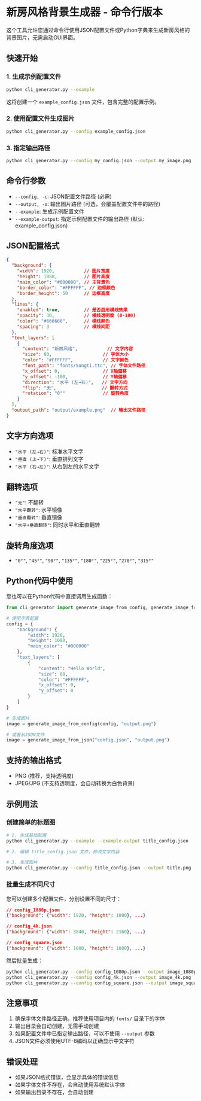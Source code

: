 # 新房风格背景生成器 - 命令行版本

这个工具允许您通过命令行使用JSON配置文件或Python字典来生成新房风格的背景图片，无需启动GUI界面。

## 快速开始

### 1. 生成示例配置文件

```bash
python cli_generator.py --example
```

这将创建一个 `example_config.json` 文件，包含完整的配置示例。

### 2. 使用配置文件生成图片

```bash
python cli_generator.py --config example_config.json
```

### 3. 指定输出路径

```bash
python cli_generator.py --config my_config.json --output my_image.png
```

## 命令行参数

- `--config, -c`: JSON配置文件路径 (必需)
- `--output, -o`: 输出图片路径 (可选，会覆盖配置文件中的路径)
- `--example`: 生成示例配置文件
- `--example-output`: 指定示例配置文件的输出路径 (默认: example_config.json)

## JSON配置格式

```json
{
  "background": {
    "width": 1920,           // 图片宽度
    "height": 1080,          // 图片高度
    "main_color": "#000000", // 主背景色
    "border_color": "#FFFFFF", // 边框颜色
    "border_height": 50      // 边框高度
  },
  "lines": {
    "enabled": true,         // 是否启用横线效果
    "opacity": 30,           // 横线透明度 (0-100)
    "color": "#666666",      // 横线颜色
    "spacing": 3             // 横线间距
  },
  "text_layers": [
    {
      "content": "新房风格",           // 文字内容
      "size": 80,                   // 字体大小
      "color": "#FFFFFF",           // 文字颜色
      "font_path": "fonts/Songti.ttc", // 字体文件路径
      "x_offset": 0,                // X轴偏移
      "y_offset": -100,             // Y轴偏移
      "direction": "水平 (左→右)",   // 文字方向
      "flip": "无",                 // 翻转方式
      "rotation": "0°"              // 旋转角度
    }
  ],
  "output_path": "output/example.png"  // 输出文件路径
}
```

## 文字方向选项

- `"水平 (左→右)"`: 标准水平文字
- `"垂直 (上→下)"`: 垂直排列文字
- `"水平 (右→左)"`: 从右到左的水平文字

## 翻转选项

- `"无"`: 不翻转
- `"水平翻转"`: 水平镜像
- `"垂直翻转"`: 垂直镜像
- `"水平+垂直翻转"`: 同时水平和垂直翻转

## 旋转角度选项

- `"0°"`, `"45°"`, `"90°"`, `"135°"`, `"180°"`, `"225°"`, `"270°"`, `"315°"`

## Python代码中使用

您也可以在Python代码中直接调用生成函数：

```python
from cli_generator import generate_image_from_config, generate_image_from_json

# 使用字典配置
config = {
    "background": {
        "width": 1920,
        "height": 1080,
        "main_color": "#000000"
    },
    "text_layers": [
        {
            "content": "Hello World",
            "size": 60,
            "color": "#FFFFFF",
            "x_offset": 0,
            "y_offset": 0
        }
    ]
}

# 生成图片
image = generate_image_from_config(config, "output.png")

# 或者从JSON文件
image = generate_image_from_json("config.json", "output.png")
```

## 支持的输出格式

- PNG (推荐，支持透明度)
- JPEG/JPG (不支持透明度，会自动转换为白色背景)

## 示例用法

### 创建简单的标题图

```bash
# 1. 生成基础配置
python cli_generator.py --example --example-output title_config.json

# 2. 编辑 title_config.json 文件，修改文字内容

# 3. 生成图片
python cli_generator.py --config title_config.json --output title.png
```

### 批量生成不同尺寸

您可以创建多个配置文件，分别设置不同的尺寸：

```json
// config_1080p.json
{"background": {"width": 1920, "height": 1080}, ...}

// config_4k.json  
{"background": {"width": 3840, "height": 2160}, ...}

// config_square.json
{"background": {"width": 1080, "height": 1080}, ...}
```

然后批量生成：

```bash
python cli_generator.py --config config_1080p.json --output image_1080p.png
python cli_generator.py --config config_4k.json --output image_4k.png
python cli_generator.py --config config_square.json --output image_square.png
```

## 注意事项

1. 确保字体文件路径正确，推荐使用项目内的 `fonts/` 目录下的字体
2. 输出目录会自动创建，无需手动创建
3. 如果配置文件中已指定输出路径，可以不使用 `--output` 参数
4. JSON文件必须使用UTF-8编码以正确显示中文字符

## 错误处理

- 如果JSON格式错误，会显示具体的错误信息
- 如果字体文件不存在，会自动使用系统默认字体
- 如果输出目录不存在，会自动创建 